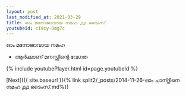 ```yaml
---
layout: post
last_modified_at: 2021-03-29
title: ഓം മനോജാവായ നമഹ ൧൧ ടൈംസ്
youtubeId: cI9cy-Omg7c
---
```

 
 
 ഓം മനോജാവായ നമഹ 
 
 -  ആർക്കാണ് മനസ്സിന്റെ വേഗത 
 
  
 
  
 
 
 
 
 
 


{% include youtubePlayer.html id=page.youtubeId %}
 
[Next]({{ site.baseurl }}{% link  split2/_posts/2014-11-26-ഓം ചാന്ദ്നിനെ നമഹ ൧൧ ടൈംസ്.md%})
 
